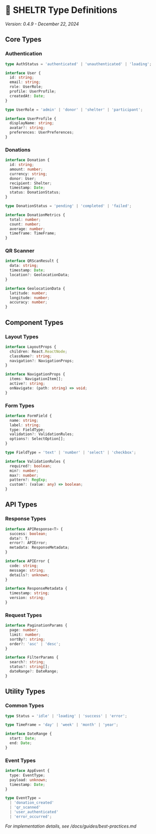 # 📝 SHELTR Type Definitions
*Version: 0.4.9 - December 22, 2024*

## Core Types

### Authentication
```typescript
type AuthStatus = 'authenticated' | 'unauthenticated' | 'loading';

interface User {
  id: string;
  email: string;
  role: UserRole;
  profile: UserProfile;
  createdAt: Date;
}

type UserRole = 'admin' | 'donor' | 'shelter' | 'participant';

interface UserProfile {
  displayName: string;
  avatar?: string;
  preferences: UserPreferences;
}
```

### Donations
```typescript
interface Donation {
  id: string;
  amount: number;
  currency: string;
  donor: User;
  recipient: Shelter;
  timestamp: Date;
  status: DonationStatus;
}

type DonationStatus = 'pending' | 'completed' | 'failed';

interface DonationMetrics {
  total: number;
  count: number;
  average: number;
  timeframe: TimeFrame;
}
```

### QR Scanner
```typescript
interface QRScanResult {
  data: string;
  timestamp: Date;
  location?: GeolocationData;
}

interface GeolocationData {
  latitude: number;
  longitude: number;
  accuracy: number;
}
```

## Component Types

### Layout Types
```typescript
interface LayoutProps {
  children: React.ReactNode;
  className?: string;
  navigation?: NavigationProps;
}

interface NavigationProps {
  items: NavigationItem[];
  active?: string;
  onNavigate: (path: string) => void;
}
```

### Form Types
```typescript
interface FormField {
  name: string;
  label: string;
  type: FieldType;
  validation?: ValidationRules;
  options?: SelectOption[];
}

type FieldType = 'text' | 'number' | 'select' | 'checkbox';

interface ValidationRules {
  required?: boolean;
  min?: number;
  max?: number;
  pattern?: RegExp;
  custom?: (value: any) => boolean;
}
```

## API Types

### Response Types
```typescript
interface APIResponse<T> {
  success: boolean;
  data?: T;
  error?: APIError;
  metadata: ResponseMetadata;
}

interface APIError {
  code: string;
  message: string;
  details?: unknown;
}

interface ResponseMetadata {
  timestamp: string;
  version: string;
}
```

### Request Types
```typescript
interface PaginationParams {
  page: number;
  limit: number;
  sortBy?: string;
  order?: 'asc' | 'desc';
}

interface FilterParams {
  search?: string;
  status?: string[];
  dateRange?: DateRange;
}
```

## Utility Types

### Common Types
```typescript
type Status = 'idle' | 'loading' | 'success' | 'error';

type TimeFrame = 'day' | 'week' | 'month' | 'year';

interface DateRange {
  start: Date;
  end: Date;
}
```

### Event Types
```typescript
interface AppEvent {
  type: EventType;
  payload: unknown;
  timestamp: Date;
}

type EventType = 
  | 'donation_created'
  | 'qr_scanned'
  | 'user_authenticated'
  | 'error_occurred';
```

*For implementation details, see /docs/guides/best-practices.md*

